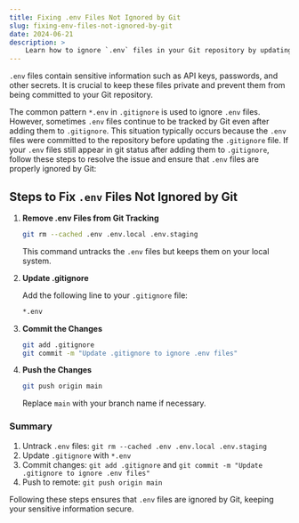 ```yaml
---
title: Fixing .env Files Not Ignored by Git
slug: fixing-env-files-not-ignored-by-git
date: 2024-06-21
description: >
    Learn how to ignore `.env` files in your Git repository by updating the `.gitignore` file and untracking the `.env` files.
---
```

`.env` files contain sensitive information such as API keys, passwords, and other secrets. It is crucial to keep these files private and prevent them from being committed to your Git repository.

The common pattern `*.env` in `.gitignore` is used to ignore `.env` files. However, sometimes `.env` files continue to be tracked by Git even after adding them to `.gitignore`. This situation typically occurs because the `.env` files were committed to the repository before updating the `.gitignore` file. If your `.env` files still appear in git status after adding them to `.gitignore`, follow these steps to resolve the issue and ensure that `.env` files are properly ignored by Git:

## Steps to Fix `.env` Files Not Ignored by Git

1. **Remove .env Files from Git Tracking**

    ```sh
    git rm --cached .env .env.local .env.staging
    ```

    This command untracks the `.env` files but keeps them on your local system.

2. **Update .gitignore**

    Add the following line to your `.gitignore` file:

    ```sh
    *.env
    ```

3. **Commit the Changes**

    ```sh
    git add .gitignore
    git commit -m "Update .gitignore to ignore .env files"
    ```

4. **Push the Changes**

    ```sh
    git push origin main
    ```

    Replace `main` with your branch name if necessary.

### Summary

1. Untrack `.env` files: `git rm --cached .env .env.local .env.staging`
2. Update `.gitignore` with `*.env`
3. Commit changes: `git add .gitignore` and `git commit -m "Update .gitignore to ignore .env files"`
4. Push to remote: `git push origin main`

Following these steps ensures that `.env` files are ignored by Git, keeping your sensitive information secure.
